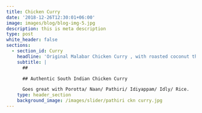 ```yaml
---
title: Chicken Curry
date: '2018-12-26T12:30:01+06:00'
image: images/blog/blog-img-5.jpg
description: this is meta description
type: post
white_header: false
sections:
  - section_id: Curry
    headline: 'Original Malabar Chicken Curry , with roasted coconut thick gravy.'
    subtitle: |
      ##

      ## Authentic South Indian Chicken Curry

      Goes great with Porotta/ Naan/ Pathiri/ Idiyappam/ Idly/ Rice. 
    type: header_section
    background_image: /images/slider/pathiri ckn curry.jpg
---
```

